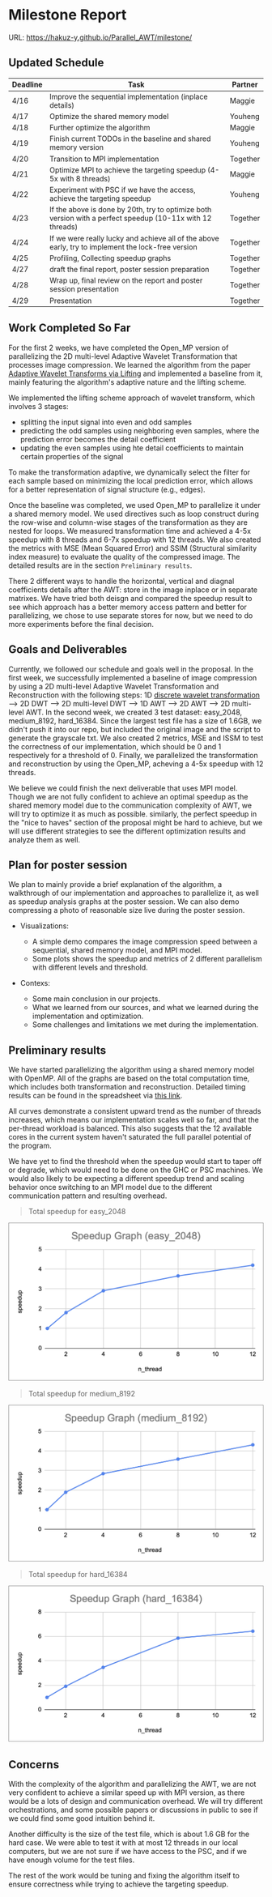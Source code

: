 # Milestone Report


URL: https://hakuz-y.github.io/Parallel_AWT/milestone/


## Updated Schedule

| Deadline | Task | Partner |
|------|------|---------|
|4/16| Improve the sequential implementation (inplace details) | Maggie |
|4/17| Optimize the shared memory model | Youheng |
|4/18| Further optimize the algorithm | Maggie |
|4/19| Finish current TODOs in the baseline and shared memory version |Youheng|
|4/20| Transition to MPI implementation| Together |
|4/21| Optimize MPI to achieve the targeting speedup (4-5x with 8 threads) | Maggie |
|4/22| Experiment with PSC if we have the access, achieve the targeting speedup | Youheng |
|4/23| If the above is done by 20th, try to optimize both version with a perfect speedup (10-11x with 12 threads)| Together |
|4/24| If we were really lucky and achieve all of the above early, try to implement the lock-free version | Together |
|4/25| Profiling, Collecting speedup graphs | Together |
|4/27| draft the final report, poster session preparation | Together |
|4/28| Wrap up, final review on the report and poster session presentation | Together |
|4/29| Presentation | Together |


## Work Completed So Far

For the first 2 weeks, we have completed the Open_MP version of parallelizing the 2D multi-level Adaptive Wavelet Transformation that processes image compression. We learned the algorithm from the paper [Adaptive Wavelet Transforms via Lifting](https://apps.dtic.mil/sti/tr/pdf/ADA372394.pdf) and implemented a baseline from it, mainly featuring the algorithm's adaptive nature and the lifting scheme.

We implemented the lifting scheme approach of wavelet transform, which involves 3 stages: 
- splitting the input signal into even and odd samples
- predicting the odd samples using neighboring even samples, where the prediction error becomes the detail coefficient
- updating the even samples using hte detail coefficients to maintain certain properties of the signal

To make the transformation adaptive, we dynamically select the filter for each sample based on minimizing the local prediction error, which allows for a better representation of signal structure (e.g., edges).

Once the baseline was completed, we used Open_MP to parallelize it under a shared memory model. We used directives such as loop construct during the row-wise and column-wise stages of the transformation as they are nested for loops. We measured transformation time and achieved a 4-5x speedup with 8 threads and 6-7x speedup with 12 threads. We also created the metrics with MSE (Mean Squared Error) and SSIM (Structural similarity index measure) to evaluate the quality of the compressed image. The detailed results are in the section `Preliminary results`.

There 2 different ways to handle the horizontal, vertical and diagnal coefficients details after the AWT: store in the image inplace or in separate matrixes. We have tried both deisgn and compared the speedup result to see which approach has a better memory access pattern and better for parallelizing, we chose to use separate stores for now, but we need to do more experiments before the final decision.

## Goals and Deliverables

Currently, we followed our schedule and goals well in the proposal. In the first week, we successfully implemented a baseline of image compression by using a 2D multi-level Adaptive Wavelet Transformation and Reconstruction with the following steps: 1D [discrete wavelet transformation](https://en.wikipedia.org/wiki/Discrete_wavelet_transform) --> 2D DWT --> 2D multi-level DWT --> 1D AWT --> 2D AWT --> 2D multi-level AWT.
In the second week, we created 3 test dataset: easy_2048, medium_8192, hard_16384. Since the largest test file has a size of 1.6GB, we didn't push it into our repo, but included the original image and the script to generate the grayscale txt. We also created 2 metrics, MSE and ISSM to test the correctness of our implementation, which should be 0 and 1 respectively for a threshold of 0. Finally, we parallelized the transformation and reconstruction by using the Open_MP, acheving a 4-5x speedup with 12 threads.

We believe we could finish the next deliverable that uses MPI model. Though we are not fully confident to achieve an optimal speedup as the shared memory model due to the communication complexity of AWT, we will try to optimize it as much as possible. similarly, the perfect speedup in the "nice to haves" section of the proposal might be hard to achieve, but we will use different strategies to see the different optimization results and analyze them as well.


## Plan for poster session

We plan to mainly provide a brief explanation of the algorithm, a walkthrough of our implementation and approaches to parallelize it, as well as speedup analysis graphs at the poster session. We can also demo compressing a photo of reasonable size live during the poster session.

- Visualizations:
    - A simple demo compares the image compression speed between a sequential, shared memory model, and MPI model.
    - Some plots shows the speedup and metrics of 2 different parallelism with different levels and threshold.

- Contexs:
    - Some main conclusion in our projects.
    - What we learned from our sources, and what we learned during the implementation and optimization.
    - Some challenges and limitations we met during the implementation.

## Preliminary results
We have started parallelizing the algorithm using a shared memory model with OpenMP. All of the graphs are based on the total computation time, which includes both transformation and reconstruction. Detailed timing results can be found in the spreadsheet via [this link](https://docs.google.com/spreadsheets/d/1CLbMLoAtQsBh6Fv77XDcrEcy_toYOyXFzGOQT93yr5s/edit?usp=sharing). 

All curves demonstrate a consistent upward trend as the number of threads increases, which means our implementation scales well so far, and that the per-thread workload is balanced. This also suggests that the 12 available cores in the current system haven't saturated the full parallel potential of the program.

 We have yet to find the threshold when the speedup would start to taper off or degrade, which would need to be done on the GHC or PSC machines. We would also likely to be expecting a different speedup trend and scaling behavior once switching to an MPI model due to the different communication pattern and resulting overhead.
> Total speedup for easy_2048

![alt text](graphs/image.png)

> Total speedup for medium_8192

![alt text](graphs/image-1.png)

> Total speedup for hard_16384

![alt text](graphs/image-2.png)


## Concerns

With the complexity of the algorithm and parallelizing the AWT, we are not very confident to achieve a similar speed up with MPI version, as there would be a lots of design and communication overhead. We will try different orchestrations, and some possible papers or discussions in public to see if we could find some good intuition behind it.

Another difficulty is the size of the test file, which is about 1.6 GB for the hard case. We were able to test it with at most 12 threads in our local computers, but we are not sure if we have access to the PSC, and if we have enough volume for the test files.

The rest of the work would be tuning and fixing the algorithm itself to ensure correctness while trying to achieve the targeting speedup.
